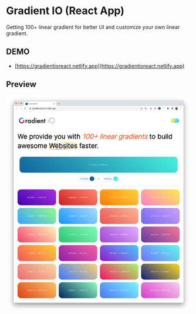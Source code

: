 # Gradient IO (React App)

Getting 100+ linear gradient for better UI and customize your own linear gradient.

## DEMO

- [https://gradientioreact.netlify.app](https://gradientioreact.netlify.app)

## Preview

![Preview](preview.png)
